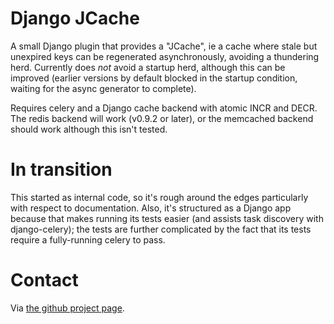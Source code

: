 # Django JCache

A small Django plugin that provides a "JCache", ie a cache where stale but unexpired keys can be regenerated
asynchronously, avoiding a thundering herd. Currently does *not* avoid a startup herd, although this can be
improved (earlier versions by default blocked in the startup condition, waiting for the async generator to
complete).

Requires celery and a Django cache backend with atomic INCR and DECR. The redis backend will work (v0.9.2 or
later), or the memcached backend should work although this isn't tested.

# In transition

This started as internal code, so it's rough around the edges particularly with respect to documentation. Also,
it's structured as a Django app because that makes running its tests easier (and assists task discovery with
django-celery); the tests are further complicated by the fact that its tests require a fully-running celery to
pass.

# Contact

Via [the github project page](http://github.com/artfinder/django-jcache).
